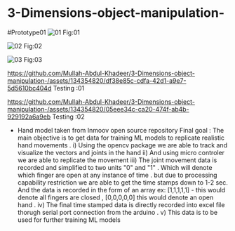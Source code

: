 # 3-Dimensions-object-manipulation-

#Prototype01
![01](https://github.com/Mullah-Abdul-Khadeer/3-Dimensions-object-manipulation-/assets/134354820/7b097f65-8151-42b1-8ec1-d3a800bd08c1)
Fig:01

![02](https://github.com/Mullah-Abdul-Khadeer/3-Dimensions-object-manipulation-/assets/134354820/9b8893b3-9a5d-40bc-87b8-be394990632a)
Fig:02

![03](https://github.com/Mullah-Abdul-Khadeer/3-Dimensions-object-manipulation-/assets/134354820/44bc9f27-a261-45da-a5d1-134a1f95e4b1)
Fig:03 

https://github.com/Mullah-Abdul-Khadeer/3-Dimensions-object-manipulation-/assets/134354820/df38e85c-cdfa-42d1-a9e7-5d5610bc404d
Testing :01

https://github.com/Mullah-Abdul-Khadeer/3-Dimensions-object-manipulation-/assets/134354820/05eee34c-ca20-474f-ab4b-929192a6a9eb
Testing :02

* Hand model taken from Inmoov open source repository
  Final goal :
       The main objective is to get data for training ML models to replicate realistic hand movements .
  i) Using the opencv package we are able to track and visualize the vectors and joints in the hand
  ii) And using micro controler we are able to replicate the movement
  iii) The joint movement data is recorded and simplified to two units "0" and "1" . Which will denote which finger are open at any instance of time .
       but due to processing capability restriction we are able to get the time stamps down to 1-2 sec. And the data is recorded in the form of an array
       ex: [1,1,1,1,1] - this would denote all fingers are closed  , [0,0,0,0,0] this would denote an open hand .
  iv) The final time stamped data is directly recorded into excel file thorugh serial port connection from the arduino .
  v) This data is to be used for further training ML models

